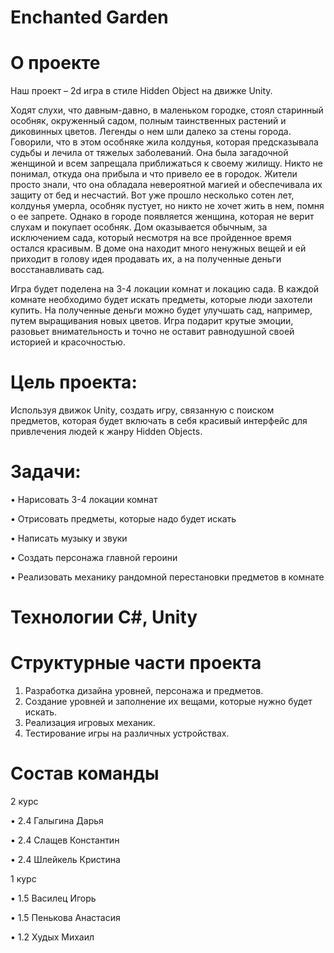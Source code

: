 # Enchanted Garden

# О проекте

Наш проект – 2d игра в стиле Hidden Object на движке Unity.

Ходят слухи, что давным-давно, в маленьком городке, стоял старинный особняк, окруженный садом, полным таинственных растений и диковинных цветов. Легенды о нем шли далеко за стены города. Говорили, что в этом особняке жила колдунья, которая предсказывала судьбы и лечила от тяжелых заболеваний.
Она была загадочной женщиной и всем запрещала приближаться к своему жилищу. Никто не понимал, откуда она прибыла и что привело ее в городок. Жители просто знали, что она обладала невероятной магией и обеспечивала их защиту от бед и несчастий. 
Вот уже прошло несколько сотен лет, колдунья умерла, особняк пустует, но никто не хочет жить в нем, помня о ее запрете. Однако в городе появляется женщина, которая не верит слухам и покупает особняк. Дом оказывается обычным, за исключением сада, который несмотря на все пройденное время остался красивым. В доме она находит много ненужных вещей и ей приходит в голову идея продавать их, а на полученные деньги восстанавливать сад.

Игра будет поделена на 3-4 локации комнат и локацию сада. В каждой комнате необходимо будет искать предметы, которые люди захотели купить. На полученные деньги можно будет улучшать сад, например, путем выращивания новых цветов. Игра подарит крутые эмоции, разовьет внимательность и точно не оставит равнодушной своей историей и красочностью.

# Цель проекта:
Используя движок Unity, создать игру, связанную с поиском предметов, которая будет включать в себя красивый интерфейс для привлечения людей к жанру Hidden Objects. 

# Задачи:

•	Нарисовать 3-4 локации комнат

•	Отрисовать предметы, которые надо будет искать

•	Написать музыку и звуки

•	Создать персонажа главной героини

•	Реализовать механику рандомной перестановки предметов в комнате

# Технологии C#, Unity

# Структурные части проекта
1)	Разработка дизайна уровней, персонажа и предметов.
2)	Создание уровней и заполнение их вещами, которые нужно будет искать.
3)	Реализация игровых механик.
4)	Тестирование игры на различных устройствах.

# Состав команды

2 курс

•	2.4 Галыгина Дарья

•	2.4 Слащев Константин

•	2.4 Шлейкель Кристина

1 курс

•	1.5 Василец Игорь

•	1.5 Пенькова Анастасия

•	1.2 Худых Михаил
